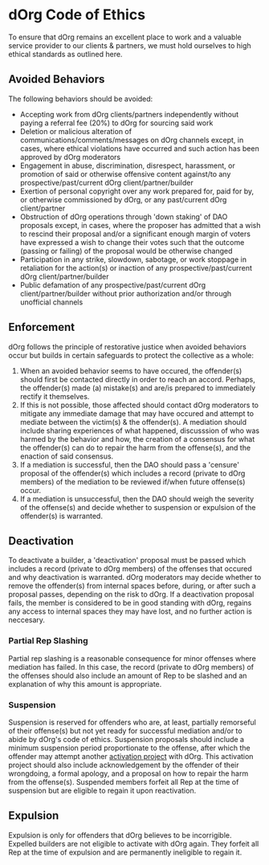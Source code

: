 # dOrg Code of Ethics

To ensure that dOrg remains an excellent place to work and a valuable service provider to our clients & partners, we must hold ourselves to high ethical standards as outlined here.

## Avoided Behaviors
The following behaviors should be avoided:

* Accepting work from dOrg clients/partners independently without paying a referral fee (20%) to dOrg for sourcing said work
* Deletion or malicious alteration of communications/comments/messages on dOrg channels except, in cases, where ethical violations have occurred and such action has been approved by dOrg moderators
* Engagement in abuse, discrimination, disrespect, harassment, or promotion of said or otherwise offensive content against/to any prospective/past/current dOrg client/partner/builder
* Exertion of personal copyright over any work prepared for, paid for by, or otherwise commissioned by dOrg, or any past/current dOrg client/partner
* Obstruction of dOrg operations through 'down staking' of DAO proposals except, in cases, where the proposer has admitted that a wish to rescind their proposal and/or a significant enough margin of voters have expressed a wish to change their votes such that the outcome (passing or failing) of the proposal would be otherwise changed
* Participation in any strike, slowdown, sabotage, or work stoppage in retaliation for the action(s) or inaction of any prospective/past/current dOrg client/partner/builder
* Public defamation of any prospective/past/current dOrg client/partner/builder without prior authorization and/or through unofficial channels

## Enforcement
dOrg follows the principle of restorative justice when avoided behaviors occur but builds in certain safeguards to protect the collective as a whole:

1. When an avoided behavior seems to have occured, the offender(s) should first be contacted directly in order to reach an accord. Perhaps, the offender(s) made (a) mistake(s) and are/is prepared to immediately rectify it themselves. 
2. If this is not possible, those affected should contact dOrg moderators to mitigate any immediate damage that may have occured and attempt to mediate between the victim(s) & the offender(s). A mediation should include sharing experiences of what happened, discusssion of who was harmed by the behavior and how, the creation of a consensus for what the offender(s) can do to repair the harm from the offense(s), and the enaction of said consensus.
3. If a mediation is successful, then the DAO should pass a 'censure' proposal of the offender(s) which includes a record (private to dOrg members) of the mediation to be reviewed if/when future offense(s) occur.
4. If a mediation is unsuccessful, then the DAO should weigh the severity of the offense(s) and decide whether to suspension or expulsion of the offender(s) is warranted.

## Deactivation

To deactivate a builder, a 'deactivation' proposal must be passed which includes a record (private to dOrg members) of the offenses that occured and why deactivation is warranted.
dOrg moderators may decide whether to remove the offender(s) from internal spaces before, during, or after such a proposal passes, depending on the risk to dOrg.
If a deactivation proposal fails, the member is considered to be in good standing with dOrg, regains any access to internal spaces they may have lost, and no further action is neccesary.

### Partial Rep Slashing
Partial rep slashing is a reasonable consequence for minor offenses where mediation has failed.
In this case, the record (private to dOrg members) of the offenses should also include an amount of Rep to be slashed and an explanation of why this amount is appropriate.

### Suspension
Suspension is reserved for offenders who are, at least, partially remorseful of their offense(s) but not yet ready for successful mediation and/or to abide by dOrg's code of ethics.
Suspension proposals should include a minimum suspension period proportionate to the offense, after which the offender may attempt another [activation project](../../activation.md) with dOrg.
This activation project should also include acknowledgement by the offender of their wrongdoing, a formal apology, and a proposal on how to repair the harm from the offense(s).
Suspended members forfeit all Rep at the time of suspension but are eligible to regain it upon reactivation.

## Expulsion
Expulsion is only for offenders that dOrg believes to be incorrigible.
Expelled builders are not eligible to activate with dOrg again.
They forfeit all Rep at the time of expulsion and are permanently ineligible to regain it.

